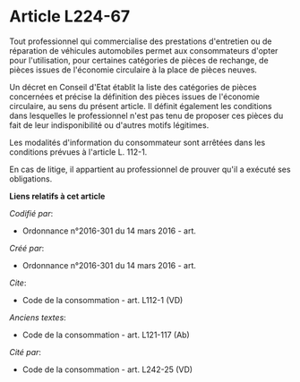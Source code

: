 # Article L224-67

Tout professionnel qui commercialise des prestations d'entretien ou de réparation de véhicules automobiles permet aux
consommateurs d'opter pour l'utilisation, pour certaines catégories de pièces de rechange, de pièces issues de l'économie
circulaire à la place de pièces neuves. 

Un décret en Conseil d'Etat établit la liste des catégories de pièces concernées et précise la définition des pièces issues
de l'économie circulaire, au sens du présent article. Il définit également les conditions dans lesquelles le professionnel
n'est pas tenu de proposer ces pièces du fait de leur indisponibilité ou d'autres motifs légitimes. 

Les modalités d'information du consommateur sont arrêtées dans les conditions prévues à l'article L. 112-1. 

En cas de litige, il appartient au professionnel de prouver qu'il a exécuté ses obligations.

**Liens relatifs à cet article**

_Codifié par_:

  - Ordonnance n°2016-301 du 14 mars 2016 - art.

_Créé par_:

  - Ordonnance n°2016-301 du 14 mars 2016 - art.

_Cite_:

  - Code de la consommation - art. L112-1 (VD)

_Anciens textes_:

  - Code de la consommation - art. L121-117 (Ab)

_Cité par_:

  - Code de la consommation - art. L242-25 (VD)
